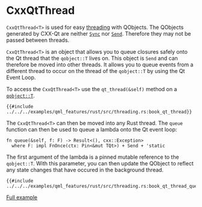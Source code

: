 <!--
SPDX-FileCopyrightText: 2022 Klarälvdalens Datakonsult AB, a KDAB Group company <info@kdab.com>
SPDX-FileContributor: Andrew Hayzen <andrew.hayzen@kdab.com>

SPDX-License-Identifier: MIT OR Apache-2.0
-->

# CxxQtThread

`CxxQtThread<T>` is used for easy [threading](../concepts/threading.md) with QObjects.
The QObjects generated by CXX-Qt are neither [`Sync`](https://doc.rust-lang.org/std/marker/trait.Sync.html) nor [`Send`](https://doc.rust-lang.org/std/marker/trait.Send.html).
Therefore they may not be passed between threads.

`CxxQtThread<T>` is an object that allows you to queue closures safely onto the Qt thread that the `qobject::T` lives on.
This object is `Send` and can therefore be moved into other threads.
It allows you to queue events from a different thread to occur on the thread of the `qobject::T` by using the Qt Event Loop.

To access the `CxxQtThread<T>` use the `qt_thread(&self)` method on a [`qobject::T`](./generated-qobject.md).

```rust,ignore,noplayground
{{#include ../../../examples/qml_features/rust/src/threading.rs:book_qt_thread}}
```

The `CxxQtThread<T>` can then be moved into any Rust thread.
The `queue` function can then be used to queue a lambda onto the Qt event loop:
``` rust,ignore,noplayground
fn queue(&self, f: F) -> Result<(), cxx::Exception>
  where F: impl FnOnce(ctx: Pin<&mut TQt>) + Send + 'static
```
The first argument of the lambda is a pinned mutable reference to the `qobject::T`.
With this parameter, you can then update the QObject to reflect any state changes that have occured in the background thread.

```rust,ignore,noplayground
{{#include ../../../examples/qml_features/rust/src/threading.rs:book_qt_thread_queue}}
```
[Full example](https://github.com/KDAB/cxx-qt/blob/main/examples/qml_features/rust/src/threading.rs)
